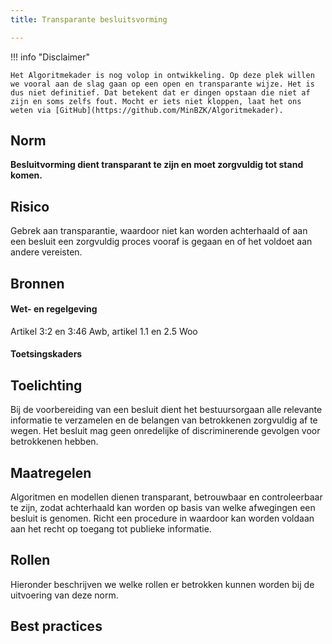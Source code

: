 ```yaml
---
title: Transparante besluitsvorming

---
```


!!! info "Disclaimer"

    Het Algoritmekader is nog volop in ontwikkeling. Op deze plek willen we vooral aan de slag gaan op een open en transparante wijze. Het is dus niet definitief. Dat betekent dat er dingen opstaan die niet af zijn en soms zelfs fout. Mocht er iets niet kloppen, laat het ons weten via [GitHub](https://github.com/MinBZK/Algoritmekader).


## Norm
**Besluitvorming dient transparant te zijn en moet zorgvuldig tot stand komen.**

## Risico
Gebrek aan transparantie, waardoor niet kan worden achterhaald of aan een besluit een zorgvuldig proces vooraf is gegaan en of het voldoet aan andere vereisten.

## Bronnen

#### Wet- en regelgeving
Artikel 3:2 en 3:46 Awb, artikel 1.1 en 2.5 Woo

#### Toetsingskaders


## Toelichting
Bij de voorbereiding van een besluit dient het bestuursorgaan alle relevante informatie te verzamelen en de belangen van betrokkenen zorgvuldig af te wegen. Het besluit mag geen onredelijke of discriminerende gevolgen voor betrokkenen hebben.

## Maatregelen
Algoritmen en modellen dienen transparant, betrouwbaar en controleerbaar te zijn, zodat achterhaald kan worden op basis van welke afwegingen een besluit is genomen. 
Richt een procedure in waardoor kan worden voldaan aan het recht op toegang tot publieke informatie.

## Rollen
Hieronder beschrijven we welke rollen er betrokken kunnen worden bij de uitvoering van deze norm. 



## Best practices



